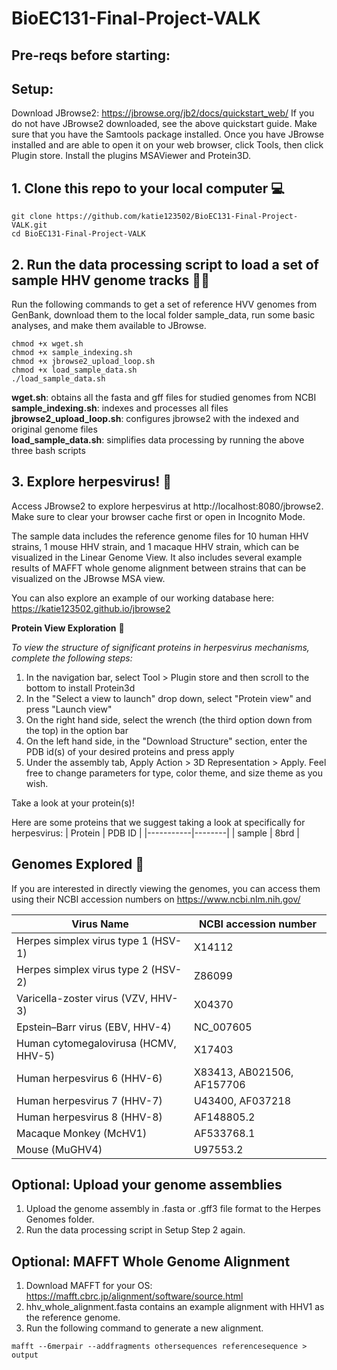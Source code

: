 
# BioEC131-Final-Project-VALK

## Pre-reqs before starting:

## Setup:
Download JBrowse2: https://jbrowse.org/jb2/docs/quickstart_web/
If you do not have JBrowse2 downloaded, see the above quickstart guide.
Make sure that you have the Samtools package installed. 
Once you have JBrowse installed and are able to open it on your web browser, click Tools, then click Plugin store. Install the plugins MSAViewer and Protein3D.

## 1. Clone this repo to your local computer 💻

```
git clone https://github.com/katie123502/BioEC131-Final-Project-VALK.git
cd BioEC131-Final-Project-VALK
```

## 2. Run the data processing script to load a set of sample HHV genome tracks 🧑‍💻
Run the following commands to get a set of reference HVV genomes from GenBank, download them to the local folder sample_data, run some basic analyses, and make them available to JBrowse.

```
chmod +x wget.sh
chmod +x sample_indexing.sh
chmod +x jbrowse2_upload_loop.sh
chmod +x load_sample_data.sh
./load_sample_data.sh
```
  **wget.sh**: obtains all the fasta and gff files for studied genomes from NCBI  
  **sample_indexing.sh**: indexes and processes all files  
  **jbrowse2_upload_loop.sh**: configures jbrowse2 with the indexed and original genome files  
  **load_sample_data.sh**: simplifies data processing by running the above three bash scripts  

## 3. Explore herpesvirus! 🦠

Access JBrowse2 to explore herpesvirus at http://localhost:8080/jbrowse2. Make sure to clear your browser cache first or open in Incognito Mode.

The sample data includes the reference genome files for 10 human HHV strains, 1 mouse HHV strain, and 1 macaque HHV strain, which can be visualized in the Linear Genome View. It also includes several example results of MAFFT whole genome alignment between strains that can be visualized on the JBrowse MSA view.

You can also explore an example of our working database here: https://katie123502.github.io/jbrowse2 

**Protein View Exploration** 👀

  *To view the structure of significant proteins in herpesvirus mechanisms, complete the following steps:*  
1. In the navigation bar, select Tool > Plugin store and then scroll to the bottom to install Protein3d
2. In the "Select a view to launch" drop down, select "Protein view" and press "Launch view"
3. On the right hand side, select the wrench (the third option down from the top) in the option bar
4. On the left hand side, in the "Download Structure" section, enter the PDB id(s) of your desired proteins and press apply
5. Under the assembly tab, Apply Action > 3D Representation > Apply. Feel free to change parameters for type, color theme, and size theme as you wish.

Take a look at your protein(s)!

Here are some proteins that we suggest taking a look at specifically for herpesvirus:
| Protein   | PDB ID |
|-----------|--------|
| sample    |  8brd  |

## Genomes Explored 🔎

If you are interested in directly viewing the genomes, you can access them using their NCBI accession numbers on https://www.ncbi.nlm.nih.gov/

| Virus Name	                         | NCBI accession number      |
|-------------------------------------|----------------------------|
| Herpes simplex virus type 1 (HSV-1) |       	X14112              |
| Herpes simplex virus type 2 (HSV-2) |	       Z86099              |
| Varicella-zoster virus (VZV, HHV-3) |	       X04370              |
| Epstein–Barr virus (EBV, HHV-4)     |	       NC_007605           |
| Human cytomegalovirusa (HCMV, HHV-5)|	       X17403              |
| Human herpesvirus 6 (HHV-6)         |	X83413, AB021506, AF157706 |
| Human herpesvirus 7 (HHV-7)         |	      U43400,	AF037218     |
| Human herpesvirus 8 (HHV-8)         |	       	AF148805.2         |
| Macaque Monkey (McHV1)              |	        AF533768.1         |
| Mouse (MuGHV4)                      |	       U97553.2            |

## Optional: Upload your genome assemblies

1. Upload the genome assembly in .fasta or .gff3 file format to the Herpes Genomes folder.
2. Run the data processing script in Setup Step 2 again.

## Optional: MAFFT Whole Genome Alignment

1. Download MAFFT for your OS: https://mafft.cbrc.jp/alignment/software/source.html 
2. hhv_whole_alignment.fasta contains an example alignment with HHV1 as the reference genome.
3. Run the following command to generate a new alignment.
```
mafft --6merpair --addfragments othersequences referencesequence > output
```
